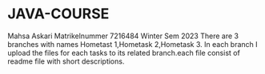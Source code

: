 # JAVA-COURSE
Mahsa Askari
Matrikelnummer  7216484
Winter Sem 2023
There are 3 branches with names Hometast 1,Hometask 2,Hometask 3.
In each branch I upload the files for each tasks to its related branch.each file consist of readme file with short descriptions.

